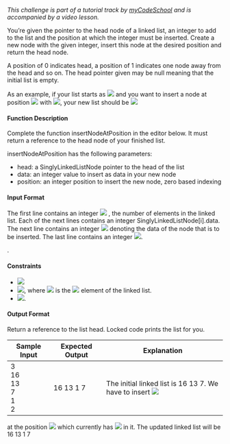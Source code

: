 *This challenge is part of a tutorial track by [myCodeSchool](https://www.youtube.com/user/mycodeschool) and is accompanied by a video lesson.*

You’re given the pointer to the head node of a linked list, an integer to add to the list and the position at which the integer must be inserted. Create a new node with the given integer, insert this node at the desired position and return the head node.

A position of 0 indicates head, a position of 1 indicates one node away from the head and so on. The head pointer given may be null meaning that the initial list is empty.

As an example, if your list starts as <img src="https://latex.codecogs.com/svg.latex?\Large&space;1\rightarrow{2}\rightarrow{3}">
and you want to insert a node at position <img src="https://latex.codecogs.com/svg.latex?\Large&space;2"> with <img src="https://latex.codecogs.com/svg.latex?\Large&space;data=4">, your new list should be
<img src="https://latex.codecogs.com/svg.latex?\Large&space;1\rightarrow{2}\rightarrow{4}\rightarrow{3}">
#### Function Description 
Complete the function insertNodeAtPosition in the editor below. It must return a reference to the head node of your finished list.

insertNodeAtPosition has the following parameters:

- head: a SinglyLinkedListNode pointer to the head of the list
- data: an integer value to insert as data in your new node
- position: an integer position to insert the new node, zero based indexing

#### Input Format

The first line contains an integer <img src="https://latex.codecogs.com/svg.latex?\Large&space;n">
, the number of elements in the linked list.
Each of the next lines contains an integer SinglyLinkedListNode[i].data.
The next line contains an integer <img src="https://latex.codecogs.com/svg.latex?\Large&space;data"> denoting the data of the node that is to be inserted.
The last line contains an integer <img src="https://latex.codecogs.com/svg.latex?\Large&space;position">.

.

#### Constraints
- <img src="https://latex.codecogs.com/svg.latex?\Large&space;1\le{n}\le{1000}">
- <img src="https://latex.codecogs.com/svg.latex?\Large&space;1\le{SinglyLinkedListNode[i].data\le{1000}}">, where <img src="https://latex.codecogs.com/svg.latex?\Large&space;SinglyLinkedNode[i]"> is the
<img src="https://latex.codecogs.com/svg.latex?\Large&space;i^{th}"> element of the linked list.
- <img src="https://latex.codecogs.com/svg.latex?\Large&space;0\le{position}\le{n}">.

#### Output Format

Return a reference to the list head. Locked code prints the list for you.

Sample Input|Expected Output|Explanation
-|-|-
3<br>16<br>13<br>7<br>1<br>2|16 13 1 7|The initial linked list is 16 13 7. We have to insert <img src="https://latex.codecogs.com/svg.latex?\Large&space;1">
at the position <img src="https://latex.codecogs.com/svg.latex?\Large&space;2"> which currently has <img src="https://latex.codecogs.com/svg.latex?\Large&space;7"> in it. The updated linked list will be 16 13 1 7
